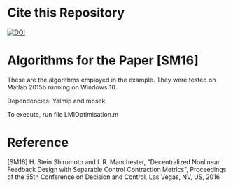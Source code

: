 # Cite this Repository
[![DOI](https://zenodo.org/badge/68084183.svg)](https://zenodo.org/badge/latestdoi/68084183)


# Algorithms for the Paper [SM16] 

These are the algorithms employed in the example. They were tested on Matlab 2015b running on Windows 10.

Dependencies: Yalmip and mosek

To execute, run file LMIOptimisation.m

# Reference

[SM16] H. Stein Shiromoto and I. R. Manchester, "Decentralized Nonlinear Feedback Design with Separable Control Contraction Metrics", Proceedings of the 55th Conference on Decision and Control, Las Vegas, NV, US, 2016
